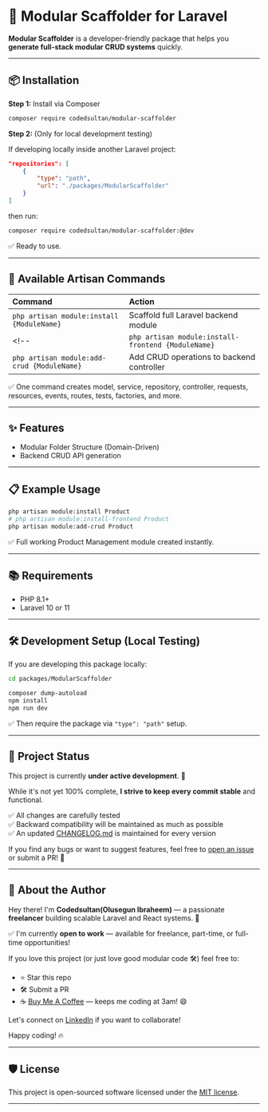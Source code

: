 
# 🚀 Modular Scaffolder for Laravel

**Modular Scaffolder** is a developer-friendly package that helps you **generate full-stack modular CRUD systems** quickly.

<!-- ✅ Laravel Modular Backend  
✅ Inertia.js + React + Typescript Frontend  
✅ Full CRUD Pages (Create/Edit/Show/Index)  
✅ React Hook Form + Zod Validation  
✅ TailwindCSS + Shadcn/UI Ready  
✅ Toast Notifications + Confirm Dialogs Included -->

---

## 📦 Installation

**Step 1:** Install via Composer

```bash
composer require codedsultan/modular-scaffolder
```

**Step 2:** (Only for local development testing)

If developing locally inside another Laravel project:

```json
"repositories": [
    {
        "type": "path",
        "url": "./packages/ModularScaffolder"
    }
]
```
then run:

```bash
composer require codedsultan/modular-scaffolder:@dev
```

✅ Ready to use.

---

## 🚀 Available Artisan Commands

| Command | Action |
|:--------|:-------|
| `php artisan module:install {ModuleName}` | Scaffold full Laravel backend module |
<!-- | `php artisan module:install-frontend {ModuleName}` | Scaffold full React frontend module |
| `php artisan module:add-crud {ModuleName}` | Add CRUD operations to backend controller | -->

✅ One command creates model, service, repository, controller, requests, resources, events, routes, tests, factories, and more.

<!-- ✅ Frontend side creates pages, services, hooks, components. -->

---

## ✨ Features

- Modular Folder Structure (Domain-Driven)
- Backend CRUD API generation
<!-- - Frontend CRUD UI generation (Inertia.js + React + Tailwind) -->
<!-- - React Hook Form + Zod Validation
- Toasts for Notifications
- Confirm Dialogs for Deletes
- Pagination Ready
- Reusable Layout (Dashboard)
- Extendable & Customisable -->

---

## 📋 Example Usage

```bash
php artisan module:install Product
# php artisan module:install-frontend Product
php artisan module:add-crud Product
```

✅ Full working Product Management module created instantly.

---

## 📚 Requirements

- PHP 8.1+
- Laravel 10 or 11
<!-- - Node 18+ (for Vite + Tailwind)
- TailwindCSS
- Shadcn UI installed
- Inertia.js React adapter installed -->

---

## 🛠 Development Setup (Local Testing)

If you are developing this package locally:

```bash
cd packages/ModularScaffolder

composer dump-autoload
npm install
npm run dev
```

✅ Then require the package via `"type": "path"` setup.

---

<!-- ## 🛡️ License

MIT License.

---

## ✨ About Codedsultan

Built and maintained by [Codedsultan](https://github.com/Codedsultan).  
---
--- -->

## 🚧 Project Status

This project is currently **under active development**. 🚀

While it's not yet 100% complete, **I strive to keep every commit stable** and functional.

✅ All changes are carefully tested  
✅ Backward compatibility will be maintained as much as possible  
✅ An updated [CHANGELOG.md](CHANGELOG.md) is maintained for every version

If you find any bugs or want to suggest features, feel free to [open an issue](https://github.com/Codedsultan/modular-scaffolder/issues) or submit a PR! 🤝

---

## 👋 About the Author

Hey there! I'm **Codedsultan(Olusegun Ibraheem)** — a passionate **freelancer** building scalable Laravel and React systems. 🚀

✅ I'm currently **open to work** — available for freelance, part-time, or full-time opportunities!

If you love this project (or just love good modular code 🛠️) feel free to:

- ⭐ Star this repo
- 🛠️ Submit a PR
- ☕ [Buy Me A Coffee](https://www.buymeacoffee.com/codesultan) — keeps me coding at 3am! 😄

Let's connect on [LinkedIn](https://www.linkedin.com/in/codesultan/) if you want to collaborate!

Happy coding! 🔥

---

## 🛡️ License

This project is open-sourced software licensed under the [MIT license](LICENSE).

---

<!-- We build tools that make Laravel and React development faster, cleaner, and happier. 🚀
```

---

 -->

<!-- [![Tests](https://github.com/Codedsultan/modular-scaffolder/actions/workflows/tests.yml/badge.svg)](https://github.com/Codedsultan/modular-scaffolder/actions)
[![codecov](https://codecov.io/gh/Codedsultan/modular-scaffolder/branch/main/graph/badge.svg)](https://codecov.io/gh/Codedsultan/modular-scaffolder) -->

<!-- Full-stack Laravel Modular CRUD Generator... -->




